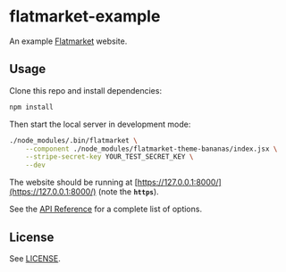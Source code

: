 # flatmarket-example

An example [Flatmarket](/christophercliff/flatmarket) website.

## Usage

Clone this repo and install dependencies:

```sh
npm install
```

Then start the local server in development mode:

```sh
./node_modules/.bin/flatmarket \
    --component ./node_modules/flatmarket-theme-bananas/index.jsx \
    --stripe-secret-key YOUR_TEST_SECRET_KEY \
    --dev
```

The website should be running at [https://127.0.0.1:8000/](https://127.0.0.1:8000/) (note the **`https`**).

See the [API Reference](REFERENCE.md) for a complete list of options.

## License

See [LICENSE](LICENSE.md).
